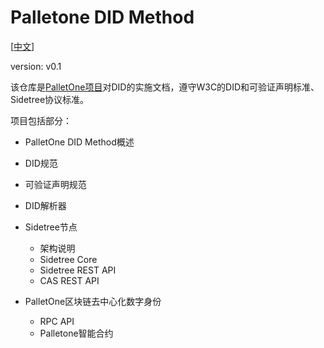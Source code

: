 # Palletone DID Method

[[中文](https://github.com/palletone/palletone-DID/blob/master/README.md)]

version: v0.1

该仓库是[PalletOne项目](http://pallet.one/)对DID的实施文档，遵守W3C的DID和可验证声明标准、Sidetree协议标准。

项目包括部分：

- PalletOne DID Method概述
- DID规范
- 可验证声明规范
- DID解析器
- Sidetree节点
    - 架构说明
    - Sidetree Core
    - Sidetree REST API
    - CAS REST API

- PalletOne区块链去中心化数字身份
  - RPC API
  - Palletone智能合约

